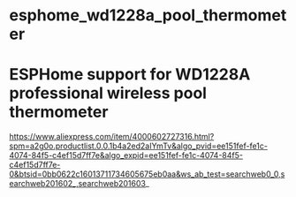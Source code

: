 # esphome_wd1228a_pool_thermometer
# ESPHome support for WD1228A  professional wireless pool thermometer
https://www.aliexpress.com/item/4000602727316.html?spm=a2g0o.productlist.0.0.1b4a2ed2aIYmTv&algo_pvid=ee151fef-fe1c-4074-84f5-c4ef15d7ff7e&algo_expid=ee151fef-fe1c-4074-84f5-c4ef15d7ff7e-0&btsid=0bb0622c16013711734605675eb0aa&ws_ab_test=searchweb0_0,searchweb201602_,searchweb201603_
